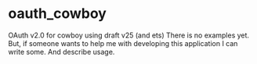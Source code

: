 oauth_cowboy
============

OAuth v2.0 for cowboy using draft v25 (and ets)
There is no examples yet.
But, if someone wants to help me with developing this application
I can write some.
And describe usage.


